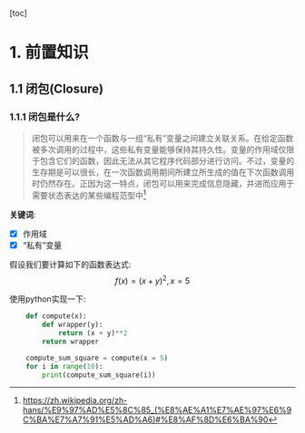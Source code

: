 [toc]

# 1. 前置知识

## 1.1 闭包(Closure)

### 1.1.1 闭包是什么?

> 闭包可以用来在一个函数与一组“私有”变量之间建立关联关系。在给定函数被多次调用的过程中，这些私有变量能够保持其持久性。变量的作用域仅限于包含它们的函数，因此无法从其它程序代码部分进行访问。不过，变量的生存期是可以很长，在一次函数调用期间所建立所生成的值在下次函数调用时仍然存在。正因为这一特点，闭包可以用来完成信息隐藏，并进而应用于需要状态表达的某些编程范型中[^1]

**关键词**:

- [x] 作用域
- [x] “私有”变量

假设我们要计算如下的函数表达式:
$$f(x) = (x + y)^2, x = 5$$

使用python实现一下:

```python
    def compute(x):
        def wrapper(y):
            return (x + y)**2
        return wrapper

    compute_sum_square = compute(x = 5)
    for i in range(10):
        print(compute_sum_square(i))
```

[^1]: <https://zh.wikipedia.org/zh-hans/%E9%97%AD%E5%8C%85_(%E8%AE%A1%E7%AE%97%E6%9C%BA%E7%A7%91%E5%AD%A6)#%E8%AF%8D%E6%BA%90>
